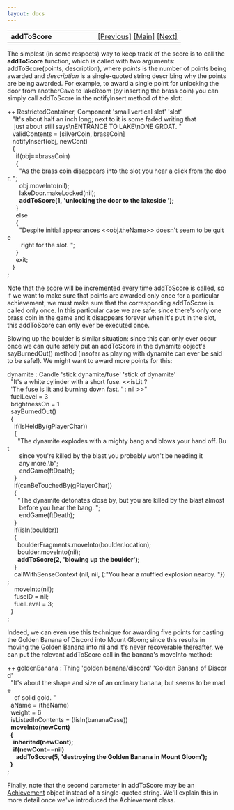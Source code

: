 ```yaml
---
layout: docs
---
```

<table width="100%" data-border="0" data-cellspacing="0"
data-cellpadding="3" data-bgcolor="#C0C0C0">
<colgroup>
<col style="width: 50%" />
<col style="width: 50%" />
</colgroup>
<tbody>
<tr>
<td style="text-align: left;"><strong>addToScore<br />
</strong></td>
<td style="text-align: right;"><a
href="scoring-overview.html">[Previous]</a> <a
href="generalintroduction.html">[Main]</a> <a
href="achievement.html">[Next]</a></td>
</tr>
</tbody>
</table>

  
The simplest (in some respects) way to keep track of the score is to
call the **addToScore** function, which is called with two arguments:
addToScore(points, description), where *points* is the number of points
being awarded and *description* is a single-quoted string describing why
the points are being awarded. For example, to award a single point for
unlocking the door from anotherCave to lakeRoom (by inserting the brass
coin) you can simply call addToScore in the notifyInsert method of the
slot:  
  
++ RestrictedContainer, Component 'small vertical slot' 'slot'  
   "It's about half an inch long; next to it is some faded writing that  
    just about still says\nENTRANCE TO LAKE\nONE GROAT. "  
   validContents = \[silverCoin, brassCoin\]  
   notifyInsert(obj, newCont)  
   {  
     if(obj==brassCoin)  
     {  
       "As the brass coin disappears into the slot you hear a click from the door. ";  
       obj.moveInto(nil);  
       lakeDoor.makeLocked(nil);  
       **addToScore(1, 'unlocking the door to the lakeside ');**  
     }  
     else  
     {  
       "Despite initial appearances \<\<obj.theName\>\> doesn't seem to be quite  
        right for the slot. ";         
     }  
     exit;  
   }  
;  
  
Note that the score will be incremented every time addToScore is called,
so if we want to make sure that points are awarded only once for a
particular achievement, we must make sure that the corresponding
addToScore is called only once. In this particular case we are safe:
since there's only one brass coin in the game and it disappears forever
when it's put in the slot, this addToScore can only ever be executed
once.  
  
Blowing up the boulder is similar situation: since this can only ever
occur once we can quite safely put an addToScore in the dynamite
object's sayBurnedOut() method (insofar as playing with dynamite can
ever be said to be safe!). We might want to award more points for
this:  
  
dynamite : Candle 'stick dynamite/fuse' 'stick of dynamite'  
  "It's a white cylinder with a short fuse. \<\<isLit ?  
  'The fuse is lit and burning down fast. ' : nil \>\>"  
  fuelLevel = 3  
  brightnessOn = 1  
  sayBurnedOut()  
  {  
    if(isHeldBy(gPlayerChar))  
    {  
      "The dynamite explodes with a mighty bang and blows your hand off. But  
       since you're killed by the blast you probably won't be needing it  
       any more.\b";  
       endGame(ftDeath);  
    }  
    if(canBeTouchedBy(gPlayerChar))  
    {   
      "The dynamite detonates close by, but you are killed by the blast almost  
       before you hear the bang. ";  
       endGame(ftDeath);  
    }  
    if(isIn(boulder))  
    {  
      boulderFragments.moveInto(boulder.location);  
      boulder.moveInto(nil);     
      **addToScore(2, 'blowing up the boulder');**      
    }  
    callWithSenseContext (nil, nil, {:"You hear a muffled explosion nearby. "});  
    moveInto(nil);  
    fuseID = nil;   
    fuelLevel = 3;           
  }  
;  
  
Indeed, we can even use this technique for awarding five points for
casting the Golden Banana of Discord into Mount Gloom; since this
results in moving the Golden Banana into nil and it's never recoverable
thereafter, we can put the relevant addToScore call in the banana's
moveInto method:  
  
++ goldenBanana : Thing 'golden banana/discord' 'Golden Banana of Discord'  
  "It's about the shape and size of an ordinary banana, but seems to be made  
    of solid gold. "  
  aName = (theName)  
  weight = 6  
  isListedInContents = (!isIn(bananaCase))  
  **moveInto(newCont)  
  {  
    inherited(newCont);  
    if(newCont==nil)  
      addToScore(5, 'destroying the Golden Banana in Mount Gloom');  
  }**  
;  
  
Finally, note that the second parameter in addToScore may be an
[Achievement](achievement.html) object instead of a single-quoted string.
We'll explain this in more detail once we've introduced the Achievement
class.  
